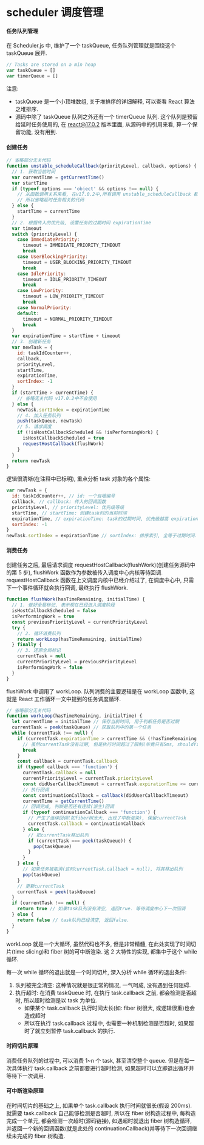 # scheduler 调度管理

#### 任务队列管理

在 Scheduler.js 中, 维护了一个 taskQueue, 任务队列管理就是围绕这个 taskQueue 展开.

```javascript
// Tasks are stored on a min heap
var taskQueue = []
var timerQueue = []
```

注意:

- taskQueue 是一个小顶堆数组, 关于堆排序的详细解释, 可以查看 React 算法之堆排序.
- 源码中除了 taskQueue 队列之外还有一个 timerQueue 队列. 这个队列是预留给延时任务使用的, 在 react@17.0.2 版本里面, 从源码中的引用来看, 算一个保留功能, 没有用到.

#### 创建任务

```javascript
// 省略部分无关代码
function unstable_scheduleCallback(priorityLevel, callback, options) {
  // 1. 获取当前时间
  var currentTime = getCurrentTime()
  var startTime
  if (typeof options === 'object' && options !== null) {
    // 从函数调用关系来看, 在v17.0.2中,所有调用 unstable_scheduleCallback 都未传入options
    // 所以省略延时任务相关的代码
  } else {
    startTime = currentTime
  }
  // 2. 根据传入的优先级, 设置任务的过期时间 expirationTime
  var timeout
  switch (priorityLevel) {
    case ImmediatePriority:
      timeout = IMMEDIATE_PRIORITY_TIMEOUT
      break
    case UserBlockingPriority:
      timeout = USER_BLOCKING_PRIORITY_TIMEOUT
      break
    case IdlePriority:
      timeout = IDLE_PRIORITY_TIMEOUT
      break
    case LowPriority:
      timeout = LOW_PRIORITY_TIMEOUT
      break
    case NormalPriority:
    default:
      timeout = NORMAL_PRIORITY_TIMEOUT
      break
  }
  var expirationTime = startTime + timeout
  // 3. 创建新任务
  var newTask = {
    id: taskIdCounter++,
    callback,
    priorityLevel,
    startTime,
    expirationTime,
    sortIndex: -1
  }
  if (startTime > currentTime) {
    // 省略无关代码 v17.0.2中不会使用
  } else {
    newTask.sortIndex = expirationTime
    // 4. 加入任务队列
    push(taskQueue, newTask)
    // 5. 请求调度
    if (!isHostCallbackScheduled && !isPerformingWork) {
      isHostCallbackScheduled = true
      requestHostCallback(flushWork)
    }
  }
  return newTask
}
```

逻辑很清晰(在注释中已标明), 重点分析 task 对象的各个属性:

```javascript
var newTask = {
  id: taskIdCounter++, // id: 一个自增编号
  callback, // callback: 传入的回调函数
  priorityLevel, // priorityLevel: 优先级等级
  startTime, // startTime: 创建task时的当前时间
  expirationTime, // expirationTime: task的过期时间, 优先级越高 expirationTime = startTime + timeout 越小
  sortIndex: -1
}
newTask.sortIndex = expirationTime // sortIndex: 排序索引, 全等于过期时间. 保证过期时间越小, 越紧急的任务排在最前面
```

#### 消费任务

创建任务之后, 最后请求调度 requestHostCallback(flushWork)(创建任务源码中的第 5 步), flushWork 函数作为参数被传入调度中心内核等待回调. requestHostCallback 函数在上文调度内核中已经介绍过了, 在调度中心中, 只需下一个事件循环就会执行回调, 最终执行 flushWork.

```javascript
function flushWork(hasTimeRemaining, initialTime) {
  // 1. 做好全局标记, 表示现在已经进入调度阶段
  isHostCallbackScheduled = false
  isPerformingWork = true
  const previousPriorityLevel = currentPriorityLevel
  try {
    // 2. 循环消费队列
    return workLoop(hasTimeRemaining, initialTime)
  } finally {
    // 3. 还原全局标记
    currentTask = null
    currentPriorityLevel = previousPriorityLevel
    isPerformingWork = false
  }
}
```

flushWork 中调用了 workLoop. 队列消费的主要逻辑是在 workLoop 函数中, 这就是 React 工作循环一文中提到的任务调度循环.

```javascript
// 省略部分无关代码
function workLoop(hasTimeRemaining, initialTime) {
  let currentTime = initialTime // 保存当前时间, 用于判断任务是否过期
  currentTask = peek(taskQueue) // 获取队列中的第一个任务
  while (currentTask !== null) {
    if (currentTask.expirationTime > currentTime && (!hasTimeRemaining || shouldYieldToHost())) {
      // 虽然currentTask没有过期, 但是执行时间超过了限制(毕竟只有5ms, shouldYieldToHost()返回true). 停止继续执行, 让出主线程
      break
    }
    const callback = currentTask.callback
    if (typeof callback === 'function') {
      currentTask.callback = null
      currentPriorityLevel = currentTask.priorityLevel
      const didUserCallbackTimeout = currentTask.expirationTime <= currentTime
      // 执行回调
      const continuationCallback = callback(didUserCallbackTimeout)
      currentTime = getCurrentTime()
      // 回调完成, 判断是否还有连续(派生)回调
      if (typeof continuationCallback === 'function') {
        // 产生了连续回调(如fiber树太大, 出现了中断渲染), 保留currentTask
        currentTask.callback = continuationCallback
      } else {
        // 把currentTask移出队列
        if (currentTask === peek(taskQueue)) {
          pop(taskQueue)
        }
      }
    } else {
      // 如果任务被取消(这时currentTask.callback = null), 将其移出队列
      pop(taskQueue)
    }
    // 更新currentTask
    currentTask = peek(taskQueue)
  }
  if (currentTask !== null) {
    return true // 如果task队列没有清空, 返回true. 等待调度中心下一次回调
  } else {
    return false // task队列已经清空, 返回false.
  }
}
```

workLoop 就是一个大循环, 虽然代码也不多, 但是非常精髓, 在此处实现了时间切片(time slicing)和 fiber 树的可中断渲染. 这 2 大特性的实现, 都集中于这个 while 循环.

每一次 while 循环的退出就是一个时间切片, 深入分析 while 循环的退出条件:

1. 队列被完全清空: 这种情况就是很正常的情况, 一气呵成, 没有遇到任何阻碍.
2. 执行超时: 在消费 taskQueue 时, 在执行 task.callback 之前, 都会检测是否超时, 所以超时检测是以 task 为单位.
   - 如果某个 task.callback 执行时间太长(如: fiber 树很大, 或逻辑很重)也会造成超时
   * 所以在执行 task.callback 过程中, 也需要一种机制检测是否超时, 如果超时了就立刻暂停 task.callback 的执行.

#### 时间切片原理

消费任务队列的过程中, 可以消费 1~n 个 task, 甚至清空整个 queue. 但是在每一次具体执行 task.callback 之前都要进行超时检测, 如果超时可以立即退出循环并等待下一次调用.

#### 可中断渲染原理

在时间切片的基础之上, 如果单个 task.callback 执行时间就很长(假设 200ms). 就需要 task.callback 自己能够检测是否超时, 所以在 fiber 树构造过程中, 每构造完成一个单元, 都会检测一次超时(源码链接), 如遇超时就退出 fiber 树构造循环, 并返回一个新的回调函数(就是此处的 continuationCallback)并等待下一次回调继续未完成的 fiber 树构造.
